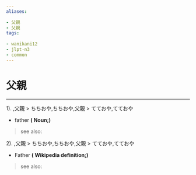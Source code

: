 ```yaml
---
aliases:
    
- 父親
- 父親
tags:
    
- wanikani12
- jlpt-n3
- common
---
```


# 父親
---
1).
,父親 > ちちおや,ちちおや,父親 > てておや,てておや

- father
**( Noun;)**
> see also: 
            
2).
,父親 > ちちおや,ちちおや,父親 > てておや,てておや

- Father
**( Wikipedia definition;)**
> see also: 
            